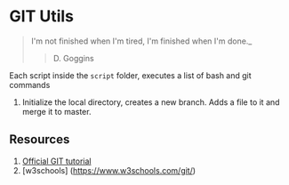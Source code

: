 # GIT Utils

> I'm not finished when I'm tired, I'm finished when I'm done.\_
>
> > D. Goggins

Each script inside the `script` folder, executes a list of bash and git commands

1. Initialize the local directory, creates a new branch. Adds a file to it and merge it to master.

## Resources

1. [Official GIT tutorial](https://git-scm.com/docs/gittutorial)
2. [w3schools] (https://www.w3schools.com/git/)
